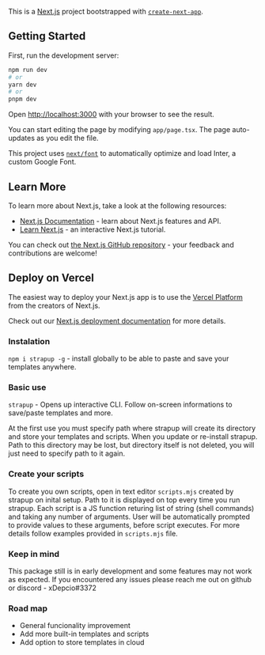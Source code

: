 This is a [Next.js](https://nextjs.org/) project bootstrapped with [`create-next-app`](https://github.com/vercel/next.js/tree/canary/packages/create-next-app).

## Getting Started

First, run the development server:

```bash
npm run dev
# or
yarn dev
# or
pnpm dev
```

Open [http://localhost:3000](http://localhost:3000) with your browser to see the result.

You can start editing the page by modifying `app/page.tsx`. The page auto-updates as you edit the file.

This project uses [`next/font`](https://nextjs.org/docs/basic-features/font-optimization) to automatically optimize and load Inter, a custom Google Font.

## Learn More

To learn more about Next.js, take a look at the following resources:

- [Next.js Documentation](https://nextjs.org/docs) - learn about Next.js features and API.
- [Learn Next.js](https://nextjs.org/learn) - an interactive Next.js tutorial.

You can check out [the Next.js GitHub repository](https://github.com/vercel/next.js/) - your feedback and contributions are welcome!

## Deploy on Vercel

The easiest way to deploy your Next.js app is to use the [Vercel Platform](https://vercel.com/new?utm_medium=default-template&filter=next.js&utm_source=create-next-app&utm_campaign=create-next-app-readme) from the creators of Next.js.

Check out our [Next.js deployment documentation](https://nextjs.org/docs/deployment) for more details.
### Instalation
`npm i strapup -g` - install globally to be able to paste and save your templates anywhere.

### Basic use
`strapup` - Opens up interactive CLI. Follow on-screen informations to save/paste templates and more.

At the first use you must specify path where strapup will create its directory and store your templates and scripts. When you update or re-install strapup. Path to this directory may be lost, but directory itself is not deleted, you will just need to specify path to it again.

### Create your scripts
To create you own scripts, open in text editor `scripts.mjs` created by strapup on inital setup. Path to it is displayed on top every time you run strapup.
Each script is a JS function returing list of string (shell commands) and taking any number of arguments. User will be automatically prompted to provide values to these arguments, before script executes.
For more details follow examples provided in `scripts.mjs` file.


### Keep in mind
This package still is in early development and some features may not work as expected.
If you encountered any issues please reach me out on github or discord - xDepcio#3372

### Road map
- General funcionality improvement
- Add more built-in templates and scripts
- Add option to store templates in cloud
